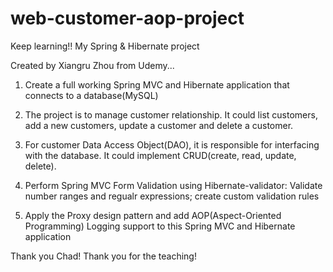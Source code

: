 # web-customer-aop-project

Keep learning!!  My Spring &amp; Hibernate project

Created by Xiangru Zhou from Udemy...


1. Create a full working Spring MVC and Hibernate application that connects to a database(MySQL)

2. The project is to manage customer relationship. It could list customers, add a new customers, update a customer and delete a customer.

3. For customer Data Access Object(DAO), it is responsible for interfacing with the database. It could implement CRUD(create, read, update, delete).

4. Perform Spring MVC Form Validation using Hibernate-validator: Validate number ranges and regualr expressions; create custom validation rules

5. Apply the Proxy design pattern and add AOP(Aspect-Oriented Programming) Logging support to this Spring MVC and Hibernate application


Thank you Chad! Thank you for the teaching!
